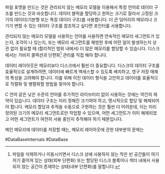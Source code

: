 파일 포맷을 만드는 것은 관리되지 않는 메모리 모델을 이용해서 특정 언어로 데이터 구조를 만드는 것과 비슷합니다. 데이터 블럭을 할당하고 원하는 크기로 잘라서 고정된 크기의 데이터(기본형 또는 특정 데이터 구조)를 사용합니다. 더 큰 덩어리의 메모리나 크기가 변할 수 있는 데이터 구조를 참조하고 싶다면 포인터를 사용합니다.

관리되지 않는 메모리 모델을 사용하는 언어를 사용하면 연속적인 메모리 세그먼트가 있는지, 조각이 나 있는지, 또는 메모리 세그먼트를 해방한 후에 어떤 일이 발생하는지 상관 없이 필요할 때 (합리적인 범위 내에서) 더 많은 메모리를 할당할 수 있습니다. 디스크에서는 가비지 콜렉션과 단편화[^1] 관리를 직접 해야 합니다.

데이터 레이아웃은 메모리보다 디스크에서 훨씬 더 중요합니다. 디스크의 데이터 구조를 효율적으로 설계하려면, 데이터에 빠르게 액세스할 수 있도록 배치하고, 영구 저장 매체의 특성을 고려해야 합니다. 이를 위해 이진 데이터 형식을 고안하고 데이터를 효율적으로 직렬화 및 병렬화할 방법을 찾아야 합니다.

C 언어 같은 낮은 수준의 언어를 추가적인 라이브러리 없이 사용하는 것에는 약간의 제약이 있습니다. 데이터 구조는 미리 정해진 크기여야 하고, 명시적으로 할당 및 해제되어야 합니다. 메모리 할당과 추적을 수동으로 구현하는 것은 훨씬 더 어려운데, 이는 미리 정의된 크기의 메모리 세그먼트로만 작업할 수 있으며, 어떤 세그먼트가 이미 해제되었고 어떤 세그먼트가 여전히 사용 중인지 추적해야 하기 때문입니다.

메인 메모리에 데이터를 저장할 때는, 메모리 레이아웃에 관한 대부분의 문제는 

#DataBaseInternals #DataBase 

[^1]: 파일을 삭제하거나 이동시키면서 디스크 상에 사용하지 않는 작은 빈 공간들이 여기저기 흩어져 있는 상태(외부 단편화) 또는 할당된 디스크 블록이나 섹터 내에서 사용되지 않는 공간이 존재하는 상태(내부 단편화)를 말합니다.